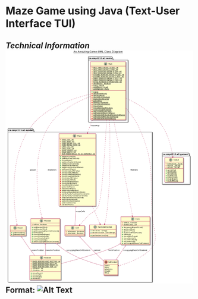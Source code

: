 # Maze Game using Java (Text-User Interface TUI)

*<h2> Technical Information*
![GitHub Logo](/docs/classDiagram.png)
Format: ![Alt Text](url)
